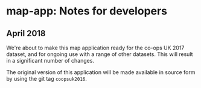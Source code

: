 # map-app: Notes for developers

## April 2018
We're about to make this map application ready for the co-ops UK 2017 dataset, and for ongoing use with a range of other datasets.
This will result in a significant number of changes. 

The original version of this application will be made available in source form by using the git tag `coopsuk2016`. 
